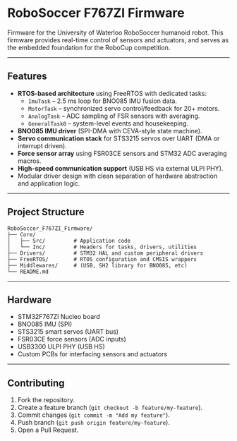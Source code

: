 # RoboSoccer F767ZI Firmware

Firmware for the University of Waterloo RoboSoccer humanoid robot. 
This firmware provides real-time control of sensors and actuators, and serves as the embedded foundation for the RoboCup competition.

---

## Features

- **RTOS-based architecture** using FreeRTOS with dedicated tasks:
  - `ImuTask` – 2.5 ms loop for BNO085 IMU fusion data.
  - `MotorTask` – synchronized servo control/feedback for 20+ motors.
  - `AnalogTask` – ADC sampling of FSR sensors with averaging.
  - `GeneralTask0` – system-level events and housekeeping.
- **BNO085 IMU driver** (SPI-DMA with CEVA-style state machine).
- **Servo communication stack** for STS3215 servos over UART (DMA or interrupt driven).
- **Force sensor array** using FSR03CE sensors and STM32 ADC averaging macros.
- **High-speed communication support** (USB HS via external ULPI PHY).
- Modular driver design with clean separation of hardware abstraction and application logic.

---

## Project Structure

```text
RoboSoccer_F767ZI_Firmware/
├── Core/
│   ├── Src/         # Application code
│   └── Inc/         # Headers for tasks, drivers, utilities
├── Drivers/         # STM32 HAL and custom peripheral drivers
├── FreeRTOS/        # RTOS configuration and CMSIS wrappers
├── Middlewares/     # (USB, SH2 library for BNO085, etc)
└── README.md
```
---

## Hardware

- STM32F767ZI Nucleo board  
- BNO085 IMU (SPI)  
- STS3215 smart servos (UART bus)  
- FSR03CE force sensors (ADC inputs)  
- USB3300 ULPI PHY (USB HS)  
- Custom PCBs for interfacing sensors and actuators  

---

## Contributing

1. Fork the repository.  
2. Create a feature branch (`git checkout -b feature/my-feature`).  
3. Commit changes (`git commit -m "Add my feature"`).  
4. Push branch (`git push origin feature/my-feature`).  
5. Open a Pull Request.  
